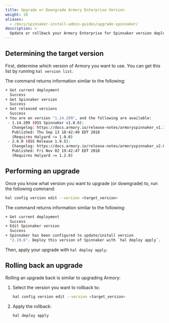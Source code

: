 ```yaml
---
title: Upgrade or Downgrade Armory Enterprise Version
weight: 10
aliases:
  - /docs/spinnaker-install-admin-guides/upgrade-spinnaker/
description: >
  Update or rollback your Armory Enterprise for Spinnaker version deployed with Armory-extended Halyard.
---
```


## Determining the target version

First, determine which version of Armory you want to use. You can get this list by running `hal version list`.

The command returns information similar to the following:

```bash
+ Get current deployment
  Success
+ Get Spinnaker version
  Success
+ Get released versions
  Success
+ You are on version "1.14.209", and the following are available:
 - 1.14.209 (OSS Spinnaker v1.8.6):
   Changelog: https://docs.armory.io/release-notes/armoryspinnaker_v1.14.209/
   Published: Thu Sep 13 18:42:49 EDT 2018
   (Requires Halyard >= 1.0.0)
 - 2.0.0 (OSS Release 1.9.5):
   Changelog: https://docs.armory.io/release-notes/armoryspinnaker_v2.0.0/
   Published: Fri Nov 02 19:42:47 EDT 2018
   (Requires Halyard >= 1.2.0)

```


## Performing an upgrade

Once you know what version you want to upgrade (or downgrade) to, run the following command:

```bash
hal config version edit --version <target_version>
```

The command returns information similar to the following:

```bash
+ Get current deployment
  Success
+ Edit Spinnaker version
  Success
+ Spinnaker has been configured to update/install version
  "2.19.6". Deploy this version of Spinnaker with `hal deploy apply`.
```

Then, apply your upgrade with `hal deploy apply`.

## Rolling back an upgrade

Rolling an upgrade back is similar to upgrading Armory:

1. Select the version you want to rollback to:
   ```bash
   hal config version edit --version <target_version>
   ```
2. Apply the rollback:
   ```bash
   hal deploy apply
   ```   
